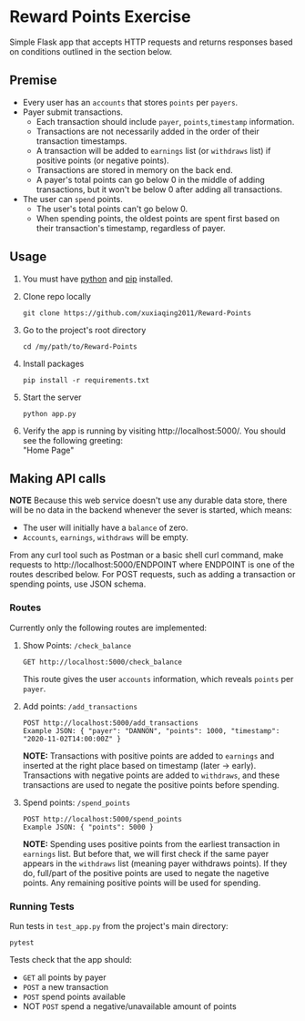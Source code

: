 # Reward Points Exercise
Simple Flask app that accepts HTTP requests and returns responses based on conditions outlined in the section below. 

## Premise
* Every user has an `accounts` that stores `points` per `payers`.
* Payer submit transactions. 
  * Each transaction should include `payer`, `points`,`timestamp` information.
  * Transactions are not necessarily added in the order of their transaction timestamps. 
  * A transaction will be added to `earnings` list (or `withdraws` list) if positive points (or negative points).
  * Transactions are stored in memory on the back end.
  * A payer's total points can go below 0 in the middle of adding transactions, but it won't be below 0 after adding all transactions.
* The user can `spend` points.
  * The user's total points can't go below 0.
  * When spending points, the oldest points are spent first based on their transaction's timestamp, regardless of payer.

## Usage
1) You must have [python](https://www.python.org/downloads/) and [pip](https://pip.pypa.io/en/stable/getting-started/) installed.    
    
2) Clone repo locally
    ```
    git clone https://github.com/xuxiaqing2011/Reward-Points
    ```
3) Go to the project's root directory
    ```
    cd /my/path/to/Reward-Points
    ```
4) Install packages
    ```
    pip install -r requirements.txt
    ```
5) Start the server
    ```
    python app.py
    ```
   
6) Verify the app is running by visiting http://localhost:5000/. You should see the following greeting:  
    "Home Page"

## Making API calls
**NOTE** Because this web service doesn't use any durable data store, there will be no data in the backend whenever the sever is started, which means:
* The user will initially have a `balance` of zero.
* `Accounts`, `earnings`, `withdraws` will be empty.

From any curl tool such as Postman or a basic shell curl command, make requests to http://localhost:5000/ENDPOINT where ENDPOINT is one of the routes described below. For POST requests, such as adding a transaction or spending points, use JSON schema.

### Routes
Currently only the following routes are implemented:
1. Show Points: `/check_balance`
    ```
    GET http://localhost:5000/check_balance
    ```
    This route gives the user `accounts` information, which reveals `points` per `payer`.

2. Add points: `/add_transactions`
    ```
    POST http://localhost:5000/add_transactions
    Example JSON: { "payer": "DANNON", "points": 1000, "timestamp": "2020-11-02T14:00:00Z" }
    ```

    **NOTE:** Transactions with positive points are added to `earnings` and inserted at the right place based on timestamp (later -> early). Transactions with negative points are added to `withdraws`, and these transactions are used to negate the positive points before spending. 

3. Spend points: `/spend_points`
    ```
    POST http://localhost:5000/spend_points
    Example JSON: { "points": 5000 }
    ```
    **NOTE:** Spending uses positive points from the earliest transaction in `earnings` list. But before that, we will first check if the same payer appears in the  `withdraws` list (meaning payer withdraws points). If they do, full/part of the positive points are used to negate the nagetive points. Any remaining positive points will be used for spending. 


### Running Tests
Run tests in `test_app.py` from the project's main directory:
```
pytest
```
Tests check that the app should:
* `GET` all points by payer
* `POST` a new transaction
* `POST` spend points available
* NOT `POST` spend a negative/unavailable amount of points




